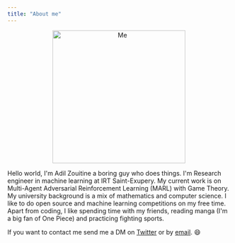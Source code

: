 ```yaml
---
title: "About me"
---
```

<div align="center" >
  <img height="300px" src="img/boring-guy.png" alt="Me">
  <br>
</div>


Hello world,
I'm Adil Zouitine a boring guy who does things.
I'm Research engineer in machine learning at IRT Saint-Exupery. My current work is on Multi-Agent Adversarial Reinforcement Learning (MARL) with Game Theory.
My university background is a mix of mathematics and computer science.
I like to do open source and machine learning competitions on my free time.
Apart from coding, I like spending time with my friends, reading manga (I'm a big fan of One Piece) and practicing fighting sports.

If you want to contact me send me a DM on [Twitter](https://twitter.com/AdilZtn) or by [email](mailto:adilzouitinegm@gmail.com). :smile: